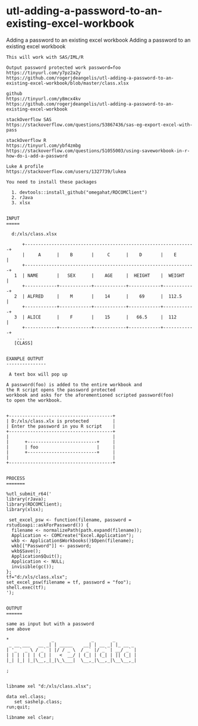 # utl-adding-a-password-to-an-existing-excel-workbook
Adding a password to an existing excel workbook
    Adding a password to an existing excel workbook

    This will work with SAS/IML/R

    Output password protected work password=foo
    https://tinyurl.com/y7pz2a2y
    https://github.com/rogerjdeangelis/utl-adding-a-password-to-an-existing-excel-workbook/blob/master/class.xlsx

    github
    https://tinyurl.com/y8mcx4kv
    https://github.com/rogerjdeangelis/utl-adding-a-password-to-an-existing-excel-workbook

    stackOverflow SAS
    https://stackoverflow.com/questions/53867436/sas-eg-export-excel-with-pass

    stackOverflow R
    https://tinyurl.com/ybf4zmbg
    https://stackoverflow.com/questions/51055003/using-saveworkbook-in-r-how-do-i-add-a-password

    Luke A profile
    https://stackoverflow.com/users/1327739/lukea

    You need to install these packages

      1. devtools::install_github("omegahat/RDCOMClient")
      2. rJava
      3. xlsx


    INPUT
    =====

      d:/xls/class.xlsx

          +----------------------------------------------------------------+
          |     A      |    B       |     C      |    D       |    E       |
          +----------------------------------------------------------------+
       1  | NAME       |   SEX      |    AGE     |  HEIGHT    |  WEIGHT    |
          +------------+------------+------------+------------+------------+
       2  | ALFRED     |    M       |    14      |    69      |  112.5     |
          +------------+------------+------------+------------+------------+
       3  | ALICE      |    F       |    15      |   66.5     |  112       |
          +------------+------------+------------+------------+------------+
        ...
       [CLASS]


    EXANPLE OUTPUT
    ---------------

     A text box will pop up

    A password(foo) is added to the entire workbook and
    the R script opens the password protected
    workbook and asks for the aforementioned scripted password(foo)
    to open the workbook.


    +---------------------------------------+
    | D:/xls/class.xlx is protected         |
    | Enter the password in you R script    |
    +---------------------------------------+
    |                                       |
    |      +--------------------------+     |
    |      | foo                      |     |
    |      +--------------------------+     |
    |                                       |
    +---------------------------------------+


    PROCESS
    =======

    %utl_submit_r64('
    library(rJava);
    library(RDCOMClient);
    library(xlsx);

     set_excel_psw <- function(filename, password = rstudioapi::askForPassword()) {
      filename <- normalizePath(path.expand(filename));
      Application <- COMCreate("Excel.Application");
      wkb <- Application$Workbooks()$Open(filename);
      wkb[["Password"]] <- password;
      wkb$Save();
      Application$Quit();
      Application <- NULL;
      invisible(gc());
    };
    tf="d:/xls/class.xlsx";
    set_excel_psw(filename = tf, password = "foo");
    shell.exec(tf);
    ');


    OUTPUT
    ======

    same as input but with a password
    see above

    *                _              _       _
     _ __ ___   __ _| | _____    __| | __ _| |_ __ _
    | '_ ` _ \ / _` | |/ / _ \  / _` |/ _` | __/ _` |
    | | | | | | (_| |   <  __/ | (_| | (_| | || (_| |
    |_| |_| |_|\__,_|_|\_\___|  \__,_|\__,_|\__\__,_|

    ;


    libname xel "d:/xls/class.xlsx";

    data xel.class;
       set sashelp.class;
    run;quit;

    libname xel clear;



